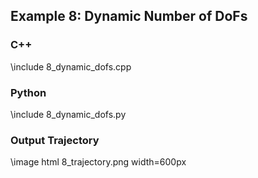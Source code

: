 ## Example 8: Dynamic Number of DoFs

### C++

\include 8_dynamic_dofs.cpp

### Python

\include 8_dynamic_dofs.py

### Output Trajectory

\image html 8_trajectory.png width=600px